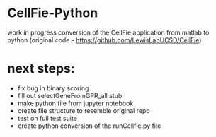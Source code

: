 # CellFie-Python
work in progress conversion of the CellFie application from matlab to python (original code - https://github.com/LewisLabUCSD/CellFie)

# next steps:
- fix bug in binary scoring
- fill out selectGeneFromGPR_all stub 
- make python file from jupyter notebook
- create file structure to resemble original repo
- test on full test suite
- create python conversion of the runCellfie.py file
